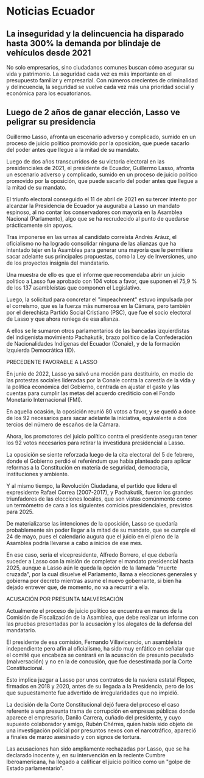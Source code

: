 # Noticias Ecuador

## La inseguridad y la delincuencia ha disparado hasta 300% la demanda por blindaje de vehículos desde 2021 

No solo empresarios, sino ciudadanos comunes buscan cómo asegurar su vida y patrimonio. La seguridad cada vez es más importante en el presupuesto familiar y empresarial. Con números crecientes de criminalidad y delincuencia, la seguridad se vuelve cada vez más una prioridad social y económica para los ecuatorianos.

## Luego de 2 años de ganar elección, Lasso ve peligrar su presidencia

Guillermo Lasso, afronta un escenario adverso y complicado, sumido en un proceso de juicio político promovido por la oposición, que puede sacarlo del poder antes que llegue a la mitad de su mandato.

Luego de dos años transcurridos de su victoria electoral en las presidenciales de 2021, el presidente de Ecuador, Guillermo Lasso, afronta un escenario adverso y complicado, sumido en un proceso de juicio político promovido por la oposición, que puede sacarlo del poder antes que llegue a la mitad de su mandato.

El triunfo electoral conseguido el 11 de abril de 2021 en su tercer intento por alcanzar la Presidencia de Ecuador ya auguraba a Lasso un mandato espinoso, al no contar los conservadores con mayoría en la Asamblea Nacional (Parlamento), algo que se ha recrudecido al punto de quedarse prácticamente sin apoyos.

Tras imponerse en las urnas al candidato correísta Andrés Aráuz, el oficialismo no ha logrado consolidar ninguna de las alianzas que ha intentado tejer en la Asamblea para generar una mayoría que le permitiera sacar adelante sus principales propuestas, como la Ley de Inversiones, uno de los proyectos insignia del mandatario.

Una muestra de ello es que el informe que recomendaba abrir un juicio político a Lasso fue aprobado con 104 votos a favor, que suponen el 75,9 % de los 137 asambleístas que componen el Legislativo.

Luego, la solicitud para concretar el "impeachment" estuvo impulsada por el correísmo, que es la fuerza más numerosa en la Cámara, pero también por el derechista Partido Social Cristiano (PSC), que fue el socio electoral de Lasso y que ahora reniega de esa alianza.

A ellos se le sumaron otros parlamentarios de las bancadas izquierdistas del indigenista movimiento Pachakutik, brazo político de la Confederación de Nacionalidades Indígenas del Ecuador (Conaie), y de la formación Izquierda Democrática (ID).

PRECEDENTE FAVORABLE A LASSO

En junio de 2022, Lasso ya salvó una moción para destituirlo, en medio de las protestas sociales lideradas por la Conaie contra la carestía de la vida y la política económica del Gobierno, centrada en ajustar el gasto y las cuentas para cumplir las metas del acuerdo crediticio con el Fondo Monetario Internacional (FMI).

En aquella ocasión, la oposición reunió 80 votos a favor, y se quedó a doce de los 92 necesarios para sacar adelante la iniciativa, equivalente a dos tercios del número de escaños de la Cámara.

Ahora, los promotores del juicio político contra el presidente aseguran tener los 92 votos necesarios para retirar la investidura presidencial a Lasso.

La oposición se siente reforzada luego de la cita electoral del 5 de febrero, donde el Gobierno perdió el referéndum que había planteado para aplicar reformas a la Constitución en materia de seguridad, democracia, instituciones y ambiente.

Y al mismo tiempo, la Revolución Ciudadana, el partido que lidera el expresidente Rafael Correa (2007-2017), y Pachakutik, fueron los grandes triunfadores de las elecciones locales, que son vistas comúnmente como un termómetro de cara a los siguientes comicios presidenciales, previstos para 2025.

De materializarse las intenciones de la oposición, Lasso se quedaría probablemente sin poder llegar a la mitad de su mandato, que se cumple el 24 de mayo, pues el calendario augura que el juicio en el pleno de la Asamblea podría llevarse a cabo a inicios de ese mes.

En ese caso, sería el vicepresidente, Alfredo Borrero, el que debería suceder a Lasso con la misión de completar el mandato presidencial hasta 2025, aunque a Lasso aún le queda la opción de la llamada "muerte cruzada", por la cual disuelve el Parlamento, llama a elecciones generales y gobierna por decreto mientras asume el nuevo gobernante, si bien ha dejado entrever que, de momento, no va a recurrir a ella.

ACUSACIÓN POR PRESUNTA MALVERSACIÓN

Actualmente el proceso de juicio político se encuentra en manos de la Comisión de Fiscalización de la Asamblea, que debe realizar un informe con las pruebas presentadas por la acusación y los alegatos de la defensa del mandatario.

El presidente de esa comisión, Fernando Villavicencio, un asambleísta independiente pero afín al oficialismo, ha sido muy enfático en señalar que el comité que encabeza se centrará en la acusación de presunto peculado (malversación) y no en la de concusión, que fue desestimada por la Corte Constitucional.

Esto implica juzgar a Lasso por unos contratos de la naviera estatal Flopec, firmados en 2018 y 2020, antes de su llegada a la Presidencia, pero de los que supuestamente fue advertido de irregularidades que no impidió.

La decisión de la Corte Constitucional dejó fuera del proceso el caso referente a una presunta trama de corrupción en empresas públicas donde aparece el empresario, Danilo Carrera, cuñado del presidente, y cuyo supuesto colaborador y amigo, Rubén Chérres, quien había sido objeto de una investigación policial por presuntos nexos con el narcotráfico, apareció a finales de marzo asesinado y con signos de tortura.

Las acusaciones han sido ampliamente rechazadas por Lasso, que se ha declarado inocente y, en su intervención en la reciente Cumbre Iberoamericana, ha llegado a calificar el juicio político como un "golpe de Estado parlamentario".
